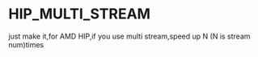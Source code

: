 # HIP_MULTI_STREAM

just make it,for AMD HIP,if you use multi stream,speed up N (N is stream num)times

